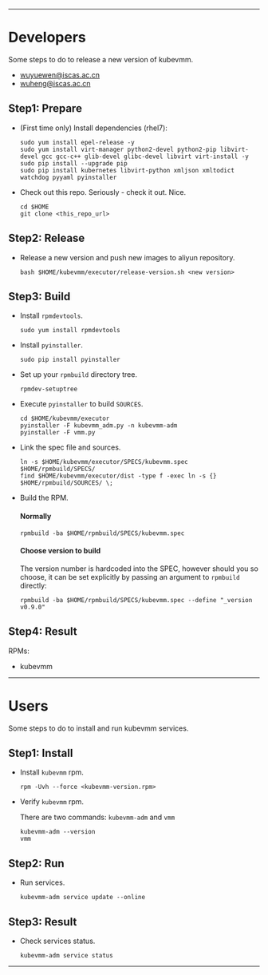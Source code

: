 
------------------------------------------------------------
# Developers

Some steps to do to release a new version of kubevmm.

- wuyuewen@iscas.ac.cn
- wuheng@iscas.ac.cn

## Step1: Prepare

* (First time only) Install dependencies (rhel7):
    ```
    sudo yum install epel-release -y
    sudo yum install virt-manager python2-devel python2-pip libvirt-devel gcc gcc-c++ glib-devel glibc-devel libvirt virt-install -y
    sudo pip install --upgrade pip
    sudo pip install kubernetes libvirt-python xmljson xmltodict watchdog pyyaml pyinstaller
    ```
    
* Check out this repo. Seriously - check it out. Nice.
    ```
    cd $HOME
    git clone <this_repo_url>
    ```

## Step2: Release

* Release a new version and push new images to aliyun repository.
    ```
    bash $HOME/kubevmm/executor/release-version.sh <new version>
    ```

## Step3: Build

* Install `rpmdevtools`.
    ```
    sudo yum install rpmdevtools
    ```

* Install `pyinstaller`.
    ```
    sudo pip install pyinstaller
    ```

* Set up your `rpmbuild` directory tree.
    ```
    rpmdev-setuptree
    ```

* Execute `pyinstaller` to build `SOURCES`.
    ```
    cd $HOME/kubevmm/executor
    pyinstaller -F kubevmm_adm.py -n kubevmm-adm
    pyinstaller -F vmm.py
    ```

* Link the spec file and sources.
    ```
    ln -s $HOME/kubevmm/executor/SPECS/kubevmm.spec $HOME/rpmbuild/SPECS/
    find $HOME/kubevmm/executor/dist -type f -exec ln -s {} $HOME/rpmbuild/SOURCES/ \;
    ```
    
* Build the RPM.

    #### Normally
    

    ```
    rpmbuild -ba $HOME/rpmbuild/SPECS/kubevmm.spec
    ```

    #### Choose version to build
    
    The version number is hardcoded into the SPEC, however should you so choose, it can be set explicitly by passing an argument to `rpmbuild` directly:
    
    ```
    rpmbuild -ba $HOME/rpmbuild/SPECS/kubevmm.spec --define "_version v0.9.0"
    ```
    

## Step4: Result

RPMs:
- kubevmm

------------------------------------------------------------

# Users

Some steps to do to install and run kubevmm services.

## Step1: Install

* Install `kubevmm` rpm.
    ```
    rpm -Uvh --force <kubevmm-version.rpm>
    ```

* Verify `kubevmm` rpm.

  There are two commands: `kubevmm-adm` and `vmm`
    ```
    kubevmm-adm --version
    vmm
    ```
    
## Step2: Run

* Run services.
    ```
    kubevmm-adm service update --online
    ```
    
## Step3: Result

* Check services status.
    ```
    kubevmm-adm service status
    ```
------------------------------------------------------------
